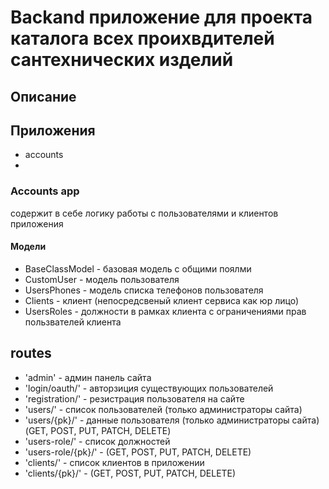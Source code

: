 # Backand приложение для проекта каталога всех проихвдителей сантехнических изделий

## Описание


## Приложения

 - accounts
 - 

### Accounts app

содержит в себе логику работы с пользователями и
клиентов приложения


#### Модели

 - BaseClassModel - базовая модель с общими поялми
 - CustomUser - модель пользователя
 - UsersPhones - модель списка телефонов пользователя
 - Clients - клиент (непосредсвеный клиент сервиса как юр лицо)
 - UsersRoles - должности в рамках клиента с ограничениями прав пользвателей клиента

## routes
 - 'admin' - админ панель сайта
 - 'login/oauth/' - авторзиция существующих пользователей
 - 'registration/' - резистрация пользователя на сайте
 - 'users/' - список пользователей (только администраторы сайта)
 - 'users/{pk}/' - данные пользователя (только администраторы сайта) (GET, POST, PUT, PATCH, DELETE)
 - 'users-role/' - список должностей
 - 'users-role/{pk}/'  - (GET, POST, PUT, PATCH, DELETE)
 - 'clients/' - список клиентов в приложении
 - 'clients/{pk}/'  - (GET, POST, PUT, PATCH, DELETE)

